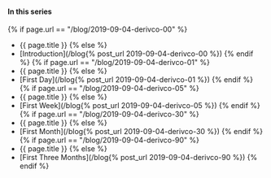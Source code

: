 #### In this series
{% if page.url == "/blog/2019-09-04-derivco-00"  %}
- {{ page.title }}
{% else %}
- [Introduction](/blog{% post_url 2019-09-04-derivco-00 %})
{% endif %}
{% if page.url == "/blog/2019-09-04-derivco-01"  %}
- {{ page.title }}
{% else %}
- [First Day](/blog{% post_url 2019-09-04-derivco-01 %})
{% endif %}
{% if page.url == "/blog/2019-09-04-derivco-05"  %}
- {{ page.title }}
{% else %}
- [First Week](/blog{% post_url 2019-09-04-derivco-05 %})
{% endif %}
{% if page.url == "/blog/2019-09-04-derivco-30"  %}
- {{ page.title }}
{% else %}
- [First Month](/blog{% post_url 2019-09-04-derivco-30 %})
{% endif %}
{% if page.url == "/blog/2019-09-04-derivco-90"  %}
- {{ page.title }}
{% else %}
- [First Three Months](/blog{% post_url 2019-09-04-derivco-90 %})
{% endif %}
